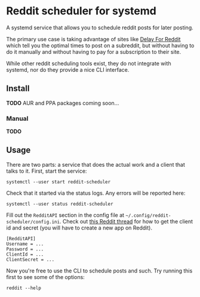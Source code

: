 # Reddit scheduler for systemd

A systemd service that allows you to schedule reddit posts for later posting.

The primary use case is taking advantage of sites like [Delay For Reddit](https://www.delayforreddit.com/analysis)
which tell you the optimal times to post on a subreddit, but without having to do it manually and without having
to pay for a subscription to their site.

While other reddit scheduling tools exist, they do not integrate with systemd, nor do they provide a nice CLI interface.

## Install

**TODO** AUR and PPA packages coming soon...

### Manual

**TODO**

## Usage

There are two parts: a service that does the actual work and a client that talks to it. First, start the service:

```
systemctl --user start reddit-scheduler
```

Check that it started via the status logs. Any errors will be reported here:

```
systemctl --user status reddit-scheduler
```

Fill out the `RedditAPI` section in the config file at `~/.config/reddit-scheduler/config.ini`.
Check out [this Reddit thread](https://www.reddit.com/r/redditdev/comments/hasnnc/where_do_i_find_the_reddit_client_id_and_secret/) 
for how to get the client id and secret (you will have to create a new app on Reddit).

```
[RedditAPI]
Username = ...
Password = ...
ClientId = ...
ClientSecret = ...
```

Now you're free to use the CLI to schedule posts and such. Try running this first to see some of the options:
```
reddit --help
```
